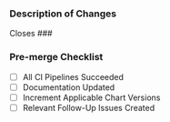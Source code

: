 <!--- Please fill out this template in its entirety. --->
### Description of Changes

<!--- Replace with your Github Issue --->
Closes ###

<!--- list your code changes here along with any caveats and notes --->

### Pre-merge Checklist

* [ ] All CI Pipelines Succeeded
* [ ] Documentation Updated
* [ ] Increment Applicable Chart Versions
* [ ] Relevant Follow-Up Issues Created
